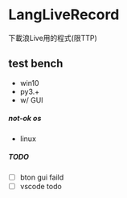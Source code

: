 # LangLiveRecord
下載浪Live用的程式(限TTP)

## test bench

- win10
- py3.+
- w/ GUI

##### not-ok os

- linux

##### TODO

- [ ] bton gui faild
- [ ] vscode todo
